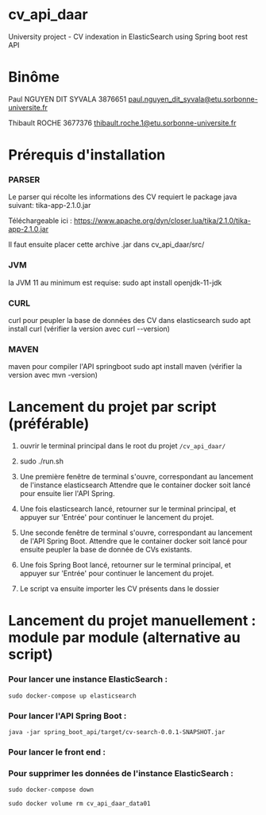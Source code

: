 # cv_api_daar #
University project - CV indexation in ElasticSearch using Spring boot rest API

# Binôme #

Paul NGUYEN DIT SYVALA
3876651
paul.nguyen_dit_syvala@etu.sorbonne-universite.fr

Thibault ROCHE
3677376
thibault.roche.1@etu.sorbonne-universite.fr


# Prérequis d'installation #

### PARSER ###

Le parser qui récolte les informations des CV requiert le package java suivant:
tika-app-2.1.0.jar

Téléchargeable ici : https://www.apache.org/dyn/closer.lua/tika/2.1.0/tika-app-2.1.0.jar

Il faut ensuite placer cette archive .jar dans
cv_api_daar/src/


### JVM ###
la JVM 11 au minimum est requise:
   sudo apt install openjdk-11-jdk


### CURL ###
curl pour peupler la base de données des CV dans elasticsearch
   sudo apt install curl
(vérifier la version avec curl --version)

### MAVEN ###
maven pour compiler l'API springboot
   sudo apt install maven
(vérifier la version avec mvn -version)


# Lancement du projet par script (préférable) #

1) ouvrir le terminal principal dans le root du projet `/cv_api_daar/`

2) sudo ./run.sh

3) Une première fenêtre de terminal s'ouvre, correspondant au lancement de l'instance elasticsearch
   Attendre que le container docker soit lancé pour ensuite lier l'API Spring.

4) Une fois elasticsearch lancé, retourner sur le terminal principal, et appuyer sur 'Entrée' pour 
   continuer le lancement du projet.

5) Une seconde fenêtre de terminal s'ouvre, correspondant au lancement de l'API Spring Boot.
   Attendre que le container docker soit lancé pour ensuite peupler la base de donnée de CVs existants.

6) Une fois Spring Boot lancé, retourner sur le terminal principal, et appuyer sur 'Entrée' pour 
   continuer le lancement du projet.

7) Le script va ensuite importer les CV présents dans le dossier


# Lancement du projet manuellement : module par module (alternative au script) #

### Pour lancer une instance ElasticSearch : ###

`sudo docker-compose up elasticsearch`


### Pour lancer l'API Spring Boot : ###

`java -jar spring_boot_api/target/cv-search-0.0.1-SNAPSHOT.jar`


### Pour lancer le front end : ###




### Pour supprimer les données de l'instance ElasticSearch : ###

`sudo docker-compose down`

`sudo docker volume rm cv_api_daar_data01`



